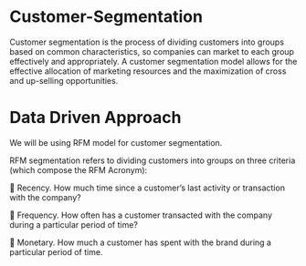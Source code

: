 # Customer-Segmentation
Customer segmentation is the process of dividing customers into groups based on common characteristics, so companies can market to each group effectively and appropriately.
A customer segmentation model allows for the effective allocation of marketing resources and the maximization of cross and up-selling opportunities.
# Data Driven Approach
We will be using RFM model for customer segmentation.

RFM segmentation  refers to dividing customers into groups on three criteria (which compose the RFM Acronym):

	Recency. How much time since a customer’s last activity or transaction with the company?

	Frequency. How often has a customer transacted with the company during a particular period of time?

	Monetary. How much a customer has spent with the brand during a particular period of time.
